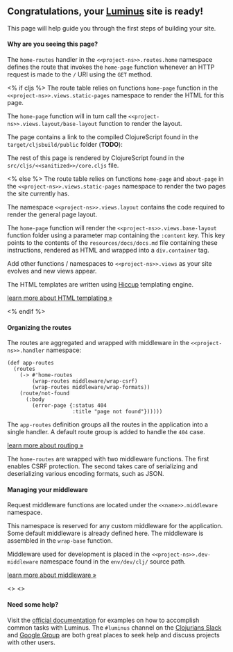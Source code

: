 <h2 class="alert alert-success">Congratulations, your <a class="alert-link" href="http://luminusweb.net">Luminus</a> site is ready!</h2>

This page will help guide you through the first steps of building your site.

#### Why are you seeing this page?

The `home-routes` handler in the `<<project-ns>>.routes.home` namespace
defines the route that invokes the `home-page` function whenever an HTTP
request is made to the `/` URI using the `GET` method.

<% if cljs %>
The route table relies on functions `home-page` function in the
`<<project-ns>>.views.static-pages` namespace to render the HTML for this page.

The `home-page` function will in turn call the `<<project-ns>>.views.layout/base-layout` function
to render the layout.

The page contains a link to the compiled ClojureScript found in the `target/cljsbuild/public` folder
(**TODO**):

The rest of this page is rendered by ClojureScript found in the `src/cljs/<<sanitized>>/core.cljs` file.

<% else %>
The route table relies on functions `home-page` and `about-page` in the
`<<project-ns>>.views.static-pages` namespace to render the two pages the
site currently has.

The namespace `<<project-ns>>.views.layout` contains the code required to
render the general page layout.

The `home-page` function will render the `<<project-ns>>.views.base-layout` function
folder using a parameter map containing the `:content` key. This key points to the
contents of the `resources/docs/docs.md` file containing these instructions,
rendered as HTML and wrapped into a `div.container` tag.

Add other functions / namespaces to `<<project-ns>>.views` as your site
evolves and new views appear.

The HTML templates are written using [Hiccup](https://github.com/weavejester/hiccup) templating engine.

<a class="btn btn-primary" href="http://www.luminusweb.net/docs/html_templating.md">learn more about HTML templating »</a>

<% endif %>

#### Organizing the routes

The routes are aggregated and wrapped with middleware in the `<<project-ns>>.handler` namespace:

```
(def app-routes
  (routes
    (-> #'home-routes
        (wrap-routes middleware/wrap-csrf)
        (wrap-routes middleware/wrap-formats))
    (route/not-found
      (:body
        (error-page {:status 404
                     :title "page not found"})))))
```

The `app-routes` definition groups all the routes in the application into a single handler.
A default route group is added to handle the `404` case.

<a class="btn btn-primary" href="http://www.luminusweb.net/docs/routes.md">learn more about routing »</a>

The `home-routes` are wrapped with two middleware functions. The first enables CSRF protection.
The second takes care of serializing and deserializing various encoding formats, such as JSON.

#### Managing your middleware

Request middleware functions are located under the `<<name>>.middleware` namespace.

This namespace is reserved for any custom middleware for the application. Some default middleware is
already defined here. The middleware is assembled in the `wrap-base` function.

Middleware used for development is placed in the `<<project-ns>>.dev-middleware` namespace found in
the `env/dev/clj/` source path.

<a class="btn btn-primary" href="http://www.luminusweb.net/docs/middleware.md">learn more about middleware »</a>

<<db-docs>>
<<sassc-docs>>

#### Need some help?

Visit the [official documentation](http://www.luminusweb.net/docs) for examples
on how to accomplish common tasks with Luminus. The `#luminus` channel on the [Clojurians Slack](http://clojurians.net/) and [Google Group](https://groups.google.com/forum/#!forum/luminusweb) are both great places to seek help and discuss projects with other users.
